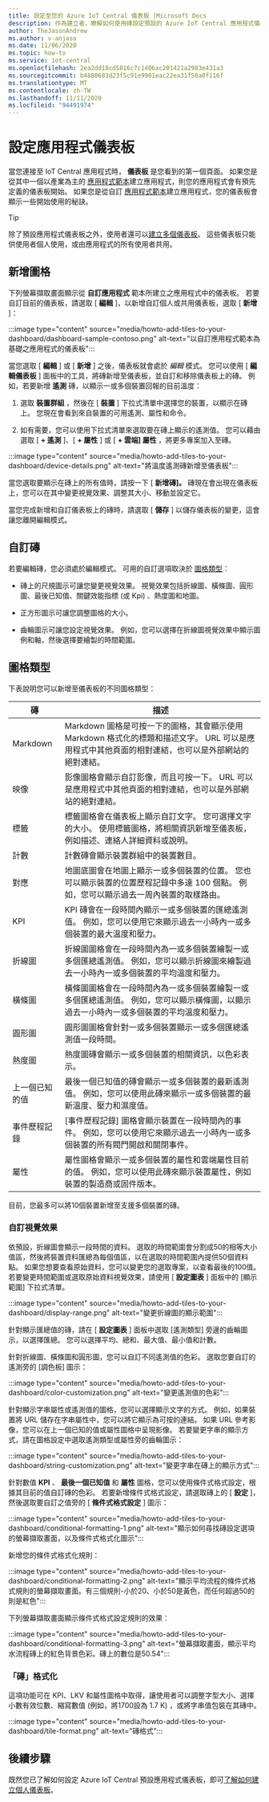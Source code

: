 ```yaml
---
title: 設定至您的 Azure IoT Central 儀表板 |Microsoft Docs
description: 作為建立者，瞭解如何使用磚設定預設的 Azure IoT Central 應用程式儀表板。
author: TheJasonAndrew
ms.author: v-anjaso
ms.date: 11/06/2020
ms.topic: how-to
ms.service: iot-central
ms.openlocfilehash: 2ea2dd18cd5816c7c1406ac201421a2983e431a3
ms.sourcegitcommit: b4880683d23f5c91e9901eac22ea31f50a0f116f
ms.translationtype: MT
ms.contentlocale: zh-TW
ms.lasthandoff: 11/11/2020
ms.locfileid: "94491974"
---
```

# <a name="configure-the-application-dashboard"></a>設定應用程式儀表板

當您連接至 IoT Central 應用程式時， **儀表板** 是您看到的第一個頁面。 如果您是從其中一個以產業為主的 [應用程式範本](./concepts-app-templates.md)建立應用程式，則您的應用程式會有預先定義的儀表板開始。 如果您是從自訂 [應用程式範本](./concepts-app-templates.md)建立應用程式，您的儀表板會顯示一些開始使用的秘訣。

> [!TIP]
> 除了預設應用程式儀表板之外，使用者還可以[建立多個儀表板](howto-create-personal-dashboards.md)。 這些儀表板只能供使用者個人使用，或由應用程式的所有使用者共用。  

## <a name="add-tiles"></a>新增圖格

下列螢幕擷取畫面顯示從 **自訂應用程式** 範本所建立之應用程式中的儀表板。 若要自訂目前的儀表板，請選取 [ **編輯** ]，以新增自訂個人或共用儀表板，選取 [ **新增** ]：

:::image type="content" source="media/howto-add-tiles-to-your-dashboard/dashboard-sample-contoso.png" alt-text="以自訂應用程式範本為基礎之應用程式的儀表板":::

當您選取 [ **編輯** ] 或 [ **新增** ] 之後，儀表板就會處於 *編輯* 模式。 您可以使用 [ **編輯儀表板** ] 面板中的工具，將磚新增至儀表板，並自訂和移除儀表板上的磚。 例如，若要新增 **遙測** 磚，以顯示一或多個裝置回報的目前溫度：

1. 選取 **裝置群組** ，然後在 [ **裝置** ] 下拉式清單中選擇您的裝置，以顯示在磚上。 您現在會看到來自裝置的可用遙測、屬性和命令。

1. 如有需要，您可以使用下拉式清單來選取要在磚上顯示的遙測值。 您可以藉由選取 [ **+ 遙測** ]、[ **+ 屬性** ] 或 [ **+ 雲端] 屬性** ，將更多專案加入至磚。

:::image type="content" source="media/howto-add-tiles-to-your-dashboard/device-details.png" alt-text="將溫度遙測磚新增至儀表板":::

當您選取要顯示在磚上的所有值時，請按一下 [ **新增磚]。** 磚現在會出現在儀表板上，您可以在其中變更視覺效果、調整其大小、移動並設定它。

當您完成新增和自訂儀表板上的磚時，請選取 [ **儲存** ] 以儲存儀表板的變更，這會讓您離開編輯模式。

## <a name="customize-tiles"></a>自訂磚

若要編輯磚，您必須處於編輯模式。  可用的自訂選項取決於 [圖格類型](#tile-types)：

* 磚上的尺規圖示可讓您變更視覺效果。 視覺效果包括折線圖、橫條圖、圓形圖、最後已知值、關鍵效能指標 (或 Kpi) 、熱度圖和地圖。

* 正方形圖示可讓您調整圖格的大小。

* 齒輪圖示可讓您設定視覺效果。 例如，您可以選擇在折線圖視覺效果中顯示圖例和軸，然後選擇要繪製的時間範圍。


## <a name="tile-types"></a>圖格類型

下表說明您可以新增至儀表板的不同圖格類型：

| 磚             | 描述 |
| ---------------- | ----------- |
| Markdown         | Markdown 圖格是可按一下的圖格，其會顯示使用 Markdown 格式化的標題和描述文字。 URL 可以是應用程式中其他頁面的相對連結，也可以是外部網站的絕對連結。|
| 映像            | 影像圖格會顯示自訂影像，而且可按一下。 URL 可以是應用程式中其他頁面的相對連結，也可以是外部網站的絕對連結。|
| 標籤            | 標籤圖格會在儀表板上顯示自訂文字。 您可選擇文字的大小。 使用標籤圖格，將相關資訊新增至儀表板，例如描述、連絡人詳細資料或說明。|
| 計數            | 計數磚會顯示裝置群組中的裝置數目。|
| 對應              | 地圖底圖會在地圖上顯示一或多個裝置的位置。 您也可以顯示裝置的位置歷程記錄中多達 100 個點。 例如，您可以顯示過去一周內裝置的取樣路由。|
| KPI              |  KPI 磚會在一段時間內顯示一或多個裝置的匯總遙測值。 例如，您可以使用它來顯示過去一小時內一或多個裝置的最大溫度和壓力。|
| 折線圖       | 折線圖圖格會在一段時間內為一或多個裝置繪製一或多個匯總遙測值。 例如，您可以顯示折線圖來繪製過去一小時內一或多個裝置的平均溫度和壓力。|
| 橫條圖        | 橫條圖圖格會在一段時間內為一或多個裝置繪製一或多個匯總遙測值。 例如，您可以顯示橫條圖，以顯示過去一小時內一或多個裝置的平均溫度和壓力。|
| 圓形圖        | 圓形圖圖格會針對一或多個裝置顯示一或多個匯總遙測值一段時間。|
| 熱度圖         | 熱度圖磚會顯示一或多個裝置的相關資訊，以色彩表示。|
| 上一個已知的值 | 最後一個已知值的磚會顯示一或多個裝置的最新遙測值。 例如，您可以使用此磚來顯示一或多個裝置的最新溫度、壓力和濕度值。 |
| 事件歷程記錄    | [事件歷程記錄] 圖格會顯示裝置在一段時間內的事件。 例如，您可以使用它來顯示過去一小時內一或多個裝置的所有閥門開啟和關閉事件。|
| 屬性         |  屬性圖格會顯示一或多個裝置的屬性和雲端屬性目前的值。 例如，您可以使用此磚來顯示裝置屬性，例如裝置的製造商或固件版本。 |

目前，您最多可以將10個裝置新增至支援多個裝置的磚。

### <a name="customizing-visualizations"></a>自訂視覺效果

依預設，折線圖會顯示一段時間的資料。 選取的時間範圍會分割成50的相等大小值區，然後將裝置資料匯總為每個值區，以在選取的時間範圍內提供50個資料點。 如果您想要查看原始資料，您可以變更您的選取專案，以查看最後的100值。 若要變更時間範圍或選取原始資料視覺效果，請使用 [ **設定圖表** ] 面板中的 [顯示範圍] 下拉式清單。

:::image type="content" source="media/howto-add-tiles-to-your-dashboard/display-range.png" alt-text="變更折線圖的顯示範圍":::

針對顯示匯總值的磚，請在 [ **設定圖表** ] 面板中選取 [遙測類型] 旁邊的齒輪圖示，以選擇匯總。 您可以選擇平均、總和、最大值、最小值和計數。

針對折線圖、橫條圖和圓形圖，您可以自訂不同遙測值的色彩。 選取您要自訂的遙測旁的 [調色板] 圖示：

:::image type="content" source="media/howto-add-tiles-to-your-dashboard/color-customization.png" alt-text="變更遙測值的色彩":::

針對顯示字串屬性或遙測值的圖格，您可以選擇顯示文字的方式。 例如，如果裝置將 URL 儲存在字串屬性中，您可以將它顯示為可按的連結。 如果 URL 參考影像，您可以在上一個已知的值或屬性圖格中呈現影像。 若要變更字串的顯示方式，請在圖格設定中選取遙測類型或屬性旁的齒輪圖示：

:::image type="content" source="media/howto-add-tiles-to-your-dashboard/string-customization.png" alt-text="變更字串在磚上的顯示方式":::

針對數值 **KPI** 、 **最後一個已知值** 和 **屬性** 圖格，您可以使用條件式格式設定，根據其目前的值自訂磚的色彩。 若要新增條件式格式設定，請選取磚上的 [ **設定** ]，然後選取要自訂之值旁的 [ **條件式格式設定** ] 圖示：

:::image type="content" source="media/howto-add-tiles-to-your-dashboard/conditional-formatting-1.png" alt-text="顯示如何尋找磚設定選項的螢幕擷取畫面，以及條件式格式化圖示":::

新增您的條件式格式化規則：

:::image type="content" source="media/howto-add-tiles-to-your-dashboard/conditional-formatting-2.png" alt-text="顯示平均流程的條件式格式規則的螢幕擷取畫面。有三個規則-小於20、小於50是黃色，而任何超過50的則是紅色":::
   
下列螢幕擷取畫面顯示條件式格式設定規則的效果：

:::image type="content" source="media/howto-add-tiles-to-your-dashboard/conditional-formatting-3.png" alt-text="螢幕擷取畫面，顯示平均水流程磚上的紅色背景色彩。磚上的數位是50.54":::

### <a name="tile-formatting"></a>「磚」格式化
這項功能可在 KPI、LKV 和屬性圖格中取得，讓使用者可以調整字型大小、選擇小數有效位數、縮寫數值 (例如，將1700設為 1.7 K) ，或將字串值包裝在其磚中。

:::image type="content" source="media/howto-add-tiles-to-your-dashboard/tile-format.png" alt-text="磚格式":::

## <a name="next-steps"></a>後續步驟

既然您已了解如何設定 Azure IoT Central 預設應用程式儀表板，即可[了解如何建立個人儀表板](howto-create-personal-dashboards.md)。
